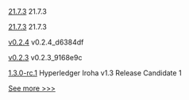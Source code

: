 
[21.7.3](https://github.com/hyperledger/besu/releases/tag/21.7.3) 21.7.3

[21.7.3](https://github.com/hyperledger/besu-docs/releases/tag/21.7.3) 21.7.3

[v0.2.4](https://github.com/hyperledger-labs/firefly-ui/releases/tag/v0.2.4) v0.2.4_d6384df

[v0.2.3](https://github.com/hyperledger-labs/firefly-ui/releases/tag/v0.2.3) v0.2.3_9168e9c

[1.3.0-rc.1](https://github.com/hyperledger/iroha/releases/tag/1.3.0-rc.1) Hyperledger Iroha v1.3 Release Candidate 1


[See more >>>](https://start-here.hyperledger.org/releases)
